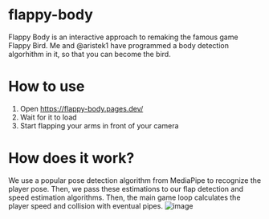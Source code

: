 # flappy-body

Flappy Body is an interactive approach to remaking the famous game Flappy Bird. Me and @aristek1 have programmed a body detection algorhithm in it, so that you can become the bird.

# How to use
1. Open https://flappy-body.pages.dev/
2. Wait for it to load
3. Start flapping your arms in front of your camera

# How does it work?

We use a popular pose detection algorithm from MediaPipe to recognize the player pose. Then, we pass these estimations to our flap detection and speed estimation algorithms. Then, the main game loop calculates the player speed and collision with eventual pipes.
![image](https://github.com/matteoturini/flappy-body/assets/69425093/bcdc18ed-c557-45ae-9f72-a746d8a0c63d)
